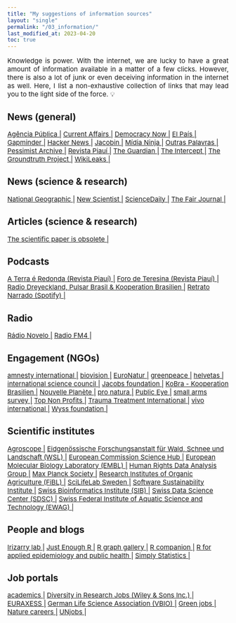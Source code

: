 ```yaml
---
title: "My suggestions of information sources"
layout: "single"
permalink: "/03_information/"
last_modified_at: 2023-04-20
toc: true
---
```



<p style="font-size:15px" align="justify">
Knowledge is power. With the internet, we are lucky to have a great amount of information available in a matter of a few clicks. However, there is also a lot of junk or even deceiving information in the internet as well. Here, I list a non-exhaustive collection of links that may lead you to the light side of the force. 💡
</p>

## News (general)

<a style="font-size:15px" href="https://apublica.org/">Agência Pública |</a>
<a style="font-size:15px" href="https://www.currentaffairs.org/">Current Affairs |</a>
<a style="font-size:15px" href="https://www.democracynow.org/">Democracy Now |</a>
<a style="font-size:15px" href="https://elpais.com/">El País |</a>
<a style="font-size:15px" href="https://www.gapminder.org/">Gapminder |</a>
<a style="font-size:15px" href="https://news.ycombinator.com/">Hacker News |</a>
<a style="font-size:15px" href="https://www.jacobinmag.com/">Jacobin |</a>
<a style="font-size:15px" href="https://midianinja.org/">Mídia Ninja |</a>
<a style="font-size:15px" href="https://outraspalavras.net/">Outras Palavras |</a>
<a style="font-size:15px" href="https://pessimistsarchive.org/about">Pessimist Archive |</a>
<a style="font-size:15px" href="https://piaui.folha.uol.com.br/">Revista Piauí |</a>
<a style="font-size:15px" href="https://www.theguardian.com/international/">The Guardian |</a>
<a style="font-size:15px" href="https://theintercept.com/">The Intercept |</a>
<a style="font-size:15px" href="https://thegroundtruthproject.org/">The Groundtruth Project |</a>
<a style="font-size:15px" href="https://wikileaks.org/">WikiLeaks |</a>

## News (science & research)

<a style="font-size:15px" href="https://www.nationalgeographic.com/science/">National Geographic |</a>
<a style="font-size:15px" href="https://www.newscientist.com/">New Scientist |</a>
<a style="font-size:15px" href="https://www.sciencedaily.com/">ScienceDaily |</a>
<a style="font-size:15px" href="https://thefairjournal.com/">The Fair Journal |</a>

## Articles (science & research)

<a style="font-size:15px" href="https://www.theatlantic.com/science/archive/2018/04/the-scientific-paper-is-obsolete/556676/">The scientific paper is obsolete |</a>

## Podcasts

<a style="font-size:15px" href="https://piaui.folha.uol.com.br/radio-piaui/terra-e-redonda/">A Terra é Redonda (Revista Piauí) |</a>
<a style="font-size:15px" href="https://piaui.folha.uol.com.br/radio-piaui/foro-de-teresina/">Foro de Teresina (Revista Piauí) |</a>
<a style="font-size:15px" href="https://mais1cafe.org/category/pt/">Radio Dreyeckland, Pulsar Brasil & Kooperation Brasilien |</a>
<a style="font-size:15px" href="https://open.spotify.com/show/4jqpeAOzOKCLBg3Pc0eZ6j">Retrato Narrado (Spotify) |</a>

## Radio

<a style="font-size:15px" href="https://www.radionovelo.com.br/">Rádio Novelo |</a>
<a style="font-size:15px" href="https://fm4.orf.at/">Radio FM4 |</a>

## Engagement (NGOs)

<a style="font-size:15px" href="https://www.amnesty.org/en/">amnesty international |</a>
<a style="font-size:15px" href="https://www.biovision.ch/en">biovision |</a>
<a style="font-size:15px" href="https://www.euronatur.org/">EuroNatur |</a>
<a style="font-size:15px" href="https://www.greenpeace.org/global/">greenpeace |</a>
<a style="font-size:15px" href="https://www.helvetas.org/helvetas.de/en">helvetas |</a>
<a style="font-size:15px" href="https://council.science/">international science council |</a>
<a style="font-size:15px" href="https://jacobsfoundation.org/">Jacobs foundation |</a>
<a style="font-size:15px" href="https://www.kooperation-brasilien.org/de/">KoBra - Kooperation Brasilien |</a>
<a style="font-size:15px" href="https://www.nouvelle-planete.ch/en">Nouvelle Planète |</a>
<a style="font-size:15px" href="https://www.pronatura.ch/en">pro natura |</a>
<a style="font-size:15px" href="https://www.publiceye.ch/en/">Public Eye |</a>
<a style="font-size:15px" href="https://www.smallarmssurvey.org/">small arms survey |</a>
<a style="font-size:15px" href="https://topnonprofits.com/">Top Non Profits |</a>
<a style="font-size:15px" href="https://www.tt-intl.org/">Trauma Treatment International |</a>
<a style="font-size:15px" href="https://www.vivo.org/en/">vivo international |</a>
<a style="font-size:15px" href="https://www.wyssfoundation.org/">Wyss foundation |</a>

## Scientific institutes

<a style="font-size:15px" href="https://www.agroscope.admin.ch/agroscope/de/home.html">Agroscope |</a>
<a style="font-size:15px" href="https://www.wsl.ch/de/index.html">Eidgenössische Forschungsanstalt für Wald, Schnee und Landschaft (WSL) |</a>
<a style="font-size:15px" href="https://ec.europa.eu/jrc/en">European Commission Science Hub |</a>
<a style="font-size:15px" href="https://www.embl.org/">European Molecular Biology Laboratory (EMBL) |</a>
<a style="font-size:15px" href="https://hrdag.org/">Human Rights Data Analysis Group |</a>
<a style="font-size:15px" href="https://www.mpg.de/de">Max Planck Society |</a>
<a style="font-size:15px" href="https://www.fibl.org/de/">Research Institutes of Organic Agriculture (FiBL) |</a>
<a style="font-size:15px" href="https://www.scilifelab.se/">SciLifeLab Sweden |</a>
<a style="font-size:15px" href="https://www.software.ac.uk/">Software Sustainability Institute |</a>
<a style="font-size:15px" href="https://www.sib.swiss/">Swiss Bioinformatics Institute (SIB) |</a>
<a style="font-size:15px" href="https://datascience.ch/">Swiss Data Science Center (SDSC) |</a>
<a style="font-size:15px" href="https://www.eawag.ch/en/">Swiss Federal Institute of Aquatic Science and Technology (EWAG) |</a>

## People and blogs

<a style="font-size:15px" href="https://rafalab.github.io/">Irizarry lab |</a>
<a style="font-size:15px" href="https://benwhalley.github.io/just-enough-r/">Just Enough R |</a>
<a style="font-size:15px" href="https://www.r-graph-gallery.com/index.html">R graph gallery |</a>
<a style="font-size:15px" href="https://rcompanion.org/handbook/">R companion |</a>
<a style="font-size:15px" href="https://epirhandbook.com/">R for applied epidemiology and public health |</a>
<a style="font-size:15px" href="https://simplystatistics.org/">Simply Statistics |</a>

## Job portals

<a style="font-size:15px" href="https://www.academics.de/">academics |</a>
<a style="font-size:15px" href="https://www.diversityinresearch.careers/jobs/">Diversity in Research Jobs (Wiley & Sons Inc.) |</a>
<a style="font-size:15px" href="https://euraxess.ec.europa.eu/jobs/search/country/switzerland-1110?page=1">EURAXESS |</a>
<a style="font-size:15px" href="https://www.vbio.de/">German Life Science Association (VBIO) |</a>
<a style="font-size:15px" href="https://www.greenjobs.de/">Green jobs |</a>
<a style="font-size:15px" href="https://www.nature.com/naturecareers">Nature careers |</a>
<a style="font-size:15px" href="https://unjobs.org/">UNjobs |</a>
